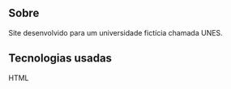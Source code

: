 ## Sobre
Site desenvolvido para um universidade fictícia chamada UNES. 

## Tecnologias usadas

HTML

